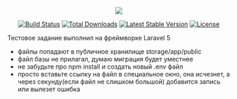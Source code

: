 <p align="center"><img src="https://laravel.com/assets/img/components/logo-laravel.svg"></p>

<p align="center">
<a href="https://travis-ci.org/laravel/framework"><img src="https://travis-ci.org/laravel/framework.svg" alt="Build Status"></a>
<a href="https://packagist.org/packages/laravel/framework"><img src="https://poser.pugx.org/laravel/framework/d/total.svg" alt="Total Downloads"></a>
<a href="https://packagist.org/packages/laravel/framework"><img src="https://poser.pugx.org/laravel/framework/v/stable.svg" alt="Latest Stable Version"></a>
<a href="https://packagist.org/packages/laravel/framework"><img src="https://poser.pugx.org/laravel/framework/license.svg" alt="License"></a>
</p>

<p>Тестовое задание выполнил на фреймворке Laravel 5</p>
<ul>
  <li>файлы попадают в публичное хранилище storage/app/public</li>
  <li>файл базы не прилагал, думаю миграция будет уместнее</li>
  <li>не забудьте про npm install и создать новый .env файл</li>
  <li>просто вставьте ссылку на файл в специальное окно, она исчезнет, а через секунду(если файл не слишком большой) добавится запись или вылезет ошибка</li>
</ul>
